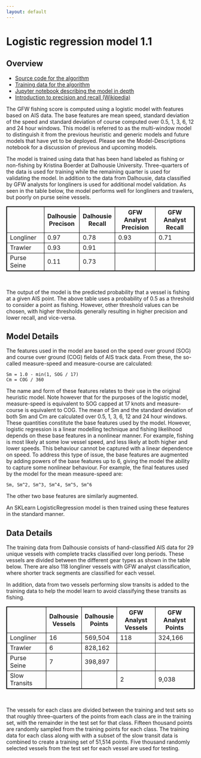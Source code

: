 ```yaml
---
layout: default
---
```


<style>
table, th, td {
   border: 1px solid black;
   border-collapse: collapse;
   
}
</style>

# Logistic regression model 1.1

## Overview

* [Source code for the algorithm](https://github.com/GlobalFishingWatch/vessel-scoring)
* [Training data for the algorithm](anonymized.html)
* [Jupyter notebook describing the model in depth](https://github.com/GlobalFishingWatch/vessel-scoring/blob/master/notebooks/Model-Descriptions.ipynb)
* [Introduction to precision and recall (Wikipedia)](https://en.wikipedia.org/wiki/Precision_and_recall)

The GFW fishing score is computed using a logistic model with features based
on AIS data. The base features are mean speed, standard deviation of the speed
and standard deviation of course computed over 0.5, 1, 3, 6, 12 and 24 hour
windows.  This model is referred to as the multi-window model to distinguish
it from the previous heuristic and generic models and future models that have
yet to be deployed. Please see the Model-Descriptions notebook for a
discussion of previous and upcoming models.

The model is trained using data that has been hand labeled as fishing or non-fishing 
by Kristina Boerder at Dalhousie University. Three-quarters of the
data is used for training while the remaining quarter is used for validating
the model. In addition to the data from Dalhousie, data classified by GFW analysts for
longliners is used for additional model validation. As seen in the table
below, the model performs well for longliners and trawlers, but poorly on
purse seine vessels.


|               |  Dalhousie<br/>Precison  | Dalhousie<br/>Recall    | GFW Analyst<br/>Precision       | GFW Analyst<br/>Recall          |
|---------------|-----------|-----------|---------------|---------------|
| Longliner     | 0.97      | 0.78      | 0.93          | 0.71          |
| Trawler       | 0.93      | 0.91      |               |               |
| Purse Seine   | 0.11      | 0.73      |               |               |

<br/>

The output of the model is the predicted probability that a vessel is fishing
at a given AIS point. The above table uses a probability of 0.5 as a threshold
to consider a point as fishing. However, other threshold values can be chosen,
with higher thresholds generally resulting in higher precision and lower
recall, and vice-versa. 

## Model Details

The features used in the model are based on the speed over ground (SOG) and course over ground (COG) fields of AIS track data. From these, the so-called measure-speed and measure-course are calculated:

    Sm = 1.0 - min(1, SOG / 17)
    Cm = COG / 360

The name and form of these features relates to their use in the original heuristic model. Note however that for the purposes of the logistic model, measure-speed is equivalent to SOG capped at 17 knots and measure-course is equivalent to COG. The mean of Sm and the standard deviation of both Sm and Cm are calculated over 0.5, 1, 3, 6, 12 and 24 hour windows. These quantities constitute the base features used by the model. However, logistic regression is a linear modelling technique and fishing likelihood depends on these base features in a nonlinear manner. For example, fishing is most likely at some low vessel speed, and less likely at both higher and lower speeds. This behaviour cannot be captured with a linear dependence on speed. To address this type of issue, the base features are augmented by adding powers of the base features up to 6, giving the model the ability to capture some nonlinear behaviour. For example, the final features used by the model for the mean measure-speed are: 

    Sm, Sm^2, Sm^3, Sm^4, Sm^5, Sm^6

The other two base features are similarly augmented.

An SKLearn LogisticRegression model is then trained using these features in the standard manner.


## Data Details

The training data from Dalhousie consists of hand-classified AIS data for 29 unique vessels with complete tracks classified over long periods. These vessels are divided between the different gear types as shown in the table below. There are also 118 longliner vessels with GFW analyst classification, where shorter track segments are classified for each vessel. 

In addition, data from two vessels performing slow transits is added to the training data to help the model learn to avoid classifying these transits as fishing.

|               |  Dalhousie<br/>Vessels  | Dalhousie<br/>Points    | GFW Analyst<br/>Vessels       | GFW Analyst<br/>Points        |
|---------------|-----------|-----------|---------------|---------------|
| Longliner     | 16        | 569,504   | 118           | 324,166       |
| Trawler       | 6         | 828,162   |               |               |
| Purse Seine   | 7         | 398,897   |               |               |
| Slow Transits |           |           | 2             | 9,038         |

<br/>

The vessels for each class are divided between the training and test sets so
that roughly three-quarters of the points from each class are in the training
set, with the remainder in the test set for that class. Fifteen thousand
points are randomly sampled from the training points for each class. The
training data for each class along with with a subset of the slow transit data
is combined to create a training set of 51,514 points. Five thousand randomly
selected vessels from the test set for each vessel are used for testing.
